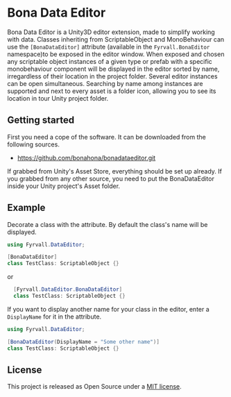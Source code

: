 # Bona Data Editor
Bona Data Editor is a Unity3D editor extension, made to simplify working with data. 
Classes inheriting from ScriptableObject and MonoBehaviour can use the ``[BonaDataEditor]``
attribute (available in the ``Fyrvall.BonaEditor`` namespace)to be exposed in the editor window.
When exposed and chosen any scriptable object instances of a given type or prefab with a specific
monobehaviour component will be displayed in the editor sorted by name, irregardless of their
location in the project folder.
Several editor instances can be open simultaneous. Searching by name among instances are supported and
next to every asset is a folder icon, allowing you to see its location in tour Unity project folder.

## Getting started
First you need a cope of the software. It can be downloaded from the following sources.
* <https://github.com/bonahona/bonadataeditor.git>

If grabbed from Unity's Asset Store, everything should be set up already.
If you grabbed from any other source, you need to put the BonaDataEditor inside your Unity project's Asset folder.

## Example
Decorate a class with the attribute. By default the class's name will be displayed.
```cs
using Fyrvall.DataEditor;

[BonaDataEditor]
class TestClass: ScriptableObject {}
```
or
```cs
  [Fyrvall.DataEditor.BonaDataEditor]
  class TestClass: ScriptableObject {}
  ```
If you want to display another name for your class in the editor, enter a `DisplayName` for it in the attribute.
```cs
using Fyrvall.DataEditor;

[BonaDataEditor(DisplayName = "Some other name")]
class TestClass: ScriptableObject {}
```

## License
This project is released as Open Source under a [MIT license](https://opensource.org/licenses/MIT).